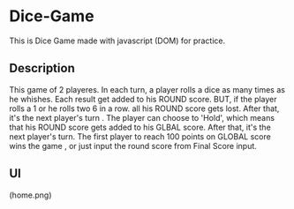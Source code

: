 # Dice-Game

This is Dice Game made with javascript (DOM) for practice.

## Description

This game of 2 playeres. In each turn, a player rolls a dice as many times as he whishes. Each result get added to his ROUND score. BUT, if the player rolls a 1 or he rolls two 6 in a row. all his ROUND score gets lost. After that, it's the next player's turn . The player can choose to 'Hold', which means that his ROUND score gets added to his GLBAL score. After that, it's the next player's turn. The first player to reach 100 points on GLOBAL score wins the game , or just input the round score from Final Score input.

## UI

(home.png)

